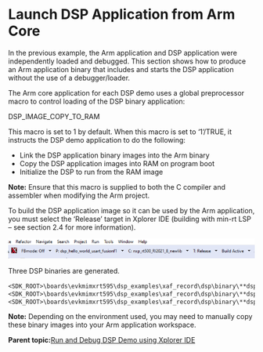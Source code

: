 # Launch DSP Application from Arm Core

In the previous example, the Arm application and DSP application were independently loaded and debugged. This section shows how to produce an Arm application binary that includes and starts the DSP application without the use of a debugger/loader.

The Arm core application for each DSP demo uses a global preprocessor macro to control loading of the DSP binary application:

DSP\_IMAGE\_COPY\_TO\_RAM

This macro is set to 1 by default. When this macro is set to ‘1’/TRUE, it instructs the DSP demo application to do the following:

-   Link the DSP application binary images into the Arm binary
-   Copy the DSP application images into RAM on program boot
-   Initialize the DSP to run from the RAM image

**Note:** Ensure that this macro is supplied to both the C compiler and assembler when modifying the Arm project.

To build the DSP application image so it can be used by the Arm application, you must select the ‘Release’ target in Xplorer IDE \(building with min-rt LSP – see section 2.4 for more information\).

![](../images/image35.png)

Three DSP binaries are generated.

```
<SDK_ROOT>\boards\evkmimxrt595\dsp_examples\xaf_record\dsp\binary\**dsp\_text\_release.bin**
<SDK_ROOT>\boards\evkmimxrt595\dsp_examples\xaf_record\dsp\binary\**dsp\_data\_release.bin**
<SDK_ROOT>\boards\evkmimxrt595\dsp_examples\xaf_record\dsp\binary\**dsp\_reset\_release.bin**
```

**Note:** Depending on the environment used, you may need to manually copy these binary images into your Arm application workspace.

**Parent topic:**[Run and Debug DSP Demo using Xplorer IDE](../topics/run_and_debug_dsp_demo_using_xplorer_ide.md)

